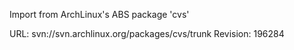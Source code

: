 Import from ArchLinux's ABS package 'cvs'

URL: svn://svn.archlinux.org/packages/cvs/trunk
Revision: 196284
